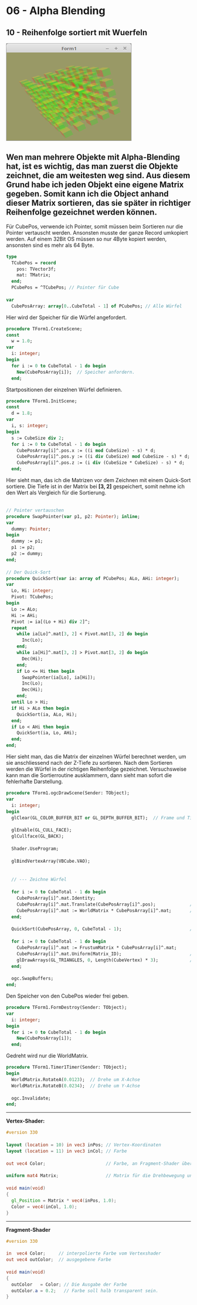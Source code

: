 # 06 - Alpha Blending
## 10 - Reihenfolge sortiert mit Wuerfeln

![image.png](image.png)

Wen man mehrere Objekte mit Alpha-Blending hat, ist es wichtig, das man zuerst die Objekte zeichnet, die am weitesten weg sind.
Aus diesem Grund habe ich jeden Objekt eine eigene Matrix gegeben. Somit kann ich die Object anhand dieser Matrix sortieren, das sie später in richtiger Reihenfolge gezeichnet werden können.
---
Für CubePos, verwende ich Pointer, somit müssen beim Sortieren nur die Pointer vertauscht werden.
Ansonsten musste der ganze Record umkopiert werden. Auf einem 32Bit OS müssen so nur 4Byte kopiert werden, ansonsten sind es mehr als 64 Byte.

```pascal
type
  TCubePos = record
    pos: TVector3f;
    mat: TMatrix;
  end;
  PCubePos = ^TCubePos; // Pointer für Cube

var
  CubePosArray: array[0..CubeTotal - 1] of PCubePos; // Alle Würfel
```

Hier wird der Speicher für die Würfel angefordert.

```pascal
procedure TForm1.CreateScene;
const
  w = 1.0;
var
  i: integer;
begin
  for i := 0 to CubeTotal - 1 do begin
    New(CubePosArray[i]);  // Speicher anfordern.
  end;
```

Startpositionen der einzelnen Würfel definieren.

```pascal
procedure TForm1.InitScene;
const
  d = 1.8;
var
  i, s: integer;
begin
  s := CubeSize div 2;
  for i := 0 to CubeTotal - 1 do begin
    CubePosArray[i]^.pos.x := ((i mod CubeSize) - s) * d;
    CubePosArray[i]^.pos.y := ((i div CubeSize) mod CubeSize - s) * d;
    CubePosArray[i]^.pos.z := (i div (CubeSize * CubeSize) - s) * d;
  end;
```

Hier sieht man, das ich die Matrizen vor dem Zeichnen mit einem Quick-Sort sortiere.
Die Tiefe ist in der Matrix bei <b>[3, 2]</b> gespeichert, somit nehme ich den Wert als Vergleich für die Sortierung.

```pascal

// Pointer vertauschen
procedure SwapPointer(var p1, p2: Pointer); inline;
var
  dummy: Pointer;
begin
  dummy := p1;
  p1 := p2;
  p2 := dummy;
end;

// Der Quick-Sort
procedure QuickSort(var ia: array of PCubePos; ALo, AHi: integer);
var
  Lo, Hi: integer;
  Pivot: TCubePos;
begin
  Lo := ALo;
  Hi := AHi;
  Pivot := ia[(Lo + Hi) div 2]^;
  repeat
    while ia[Lo]^.mat[3, 2] < Pivot.mat[3, 2] do begin
      Inc(Lo);
    end;
    while ia[Hi]^.mat[3, 2] > Pivot.mat[3, 2] do begin
      Dec(Hi);
    end;
    if Lo <= Hi then begin
      SwapPointer(ia[Lo], ia[Hi]);
      Inc(Lo);
      Dec(Hi);
    end;
  until Lo > Hi;
  if Hi > ALo then begin
    QuickSort(ia, ALo, Hi);
  end;
  if Lo < AHi then begin
    QuickSort(ia, Lo, AHi);
  end;
end;
```

Hier sieht man, das die Matrix der einzelnen Würfel berechnet werden, um sie anschliessend nach der Z-Tiefe zu sortieren.
Nach dem Sortieren werden die Würfel in der richtigen Reihenfolge gezeichnet.
Versuchsweise kann man die Sortierroutine ausklammern, dann sieht man sofort die fehlerhafte Darstellung.

```pascal
procedure TForm1.ogcDrawScene(Sender: TObject);
var
  i: integer;
begin
  glClear(GL_COLOR_BUFFER_BIT or GL_DEPTH_BUFFER_BIT);  // Frame und Tiefen-Buffer CubeSizeöschen.

  glEnable(GL_CULL_FACE);
  glCullface(GL_BACK);

  Shader.UseProgram;

  glBindVertexArray(VBCube.VAO);


  // --- Zeichne Würfel

  for i := 0 to CubeTotal - 1 do begin
    CubePosArray[i]^.mat.Identity;
    CubePosArray[i]^.mat.Translate(CubePosArray[i]^.pos);             // Matrix verschieben.
    CubePosArray[i]^.mat := WorldMatrix * CubePosArray[i]^.mat;       // Matrixen multiplizieren.
  end;

  QuickSort(CubePosArray, 0, CubeTotal - 1);                          // Würfel nach der Z-Tiefe sortieren.

  for i := 0 to CubeTotal - 1 do begin
    CubePosArray[i]^.mat := FrustumMatrix * CubePosArray[i]^.mat;
    CubePosArray[i]^.mat.Uniform(Matrix_ID);                          // Matrix dem Shader übergeben.
    glDrawArrays(GL_TRIANGLES, 0, Length(CubeVertex) * 3);            // Zeichnet einen kleinen Würfel.
  end;

  ogc.SwapBuffers;
end;
```

Den Speicher von den CubePos wieder frei geben.

```pascal
procedure TForm1.FormDestroy(Sender: TObject);
var
  i: integer;
begin
  for i := 0 to CubeTotal - 1 do begin
    New(CubePosArray[i]);
  end;
```

Gedreht wird nur die WorldMatrix.

```pascal
procedure TForm1.Timer1Timer(Sender: TObject);
begin
  WorldMatrix.RotateA(0.0123);  // Drehe um X-Achse
  WorldMatrix.RotateB(0.0234);  // Drehe um Y-Achse

  ogc.Invalidate;
end;
```

---
<b>Vertex-Shader:</b>

```glsl
#version 330

layout (location = 10) in vec3 inPos; // Vertex-Koordinaten
layout (location = 11) in vec3 inCol; // Farbe

out vec4 Color;                       // Farbe, an Fragment-Shader übergeben.

uniform mat4 Matrix;                  // Matrix für die Drehbewegung und Frustum.

void main(void)
{
  gl_Position = Matrix * vec4(inPos, 1.0);
  Color = vec4(inCol, 1.0);
}

```

---
<b>Fragment-Shader</b>

```glsl
#version 330

in  vec4 Color;     // interpolierte Farbe vom Vertexshader
out vec4 outColor;  // ausgegebene Farbe

void main(void)
{
  outColor   = Color; // Die Ausgabe der Farbe
  outColor.a = 0.2;   // Farbe soll halb transparent sein.
}

```


